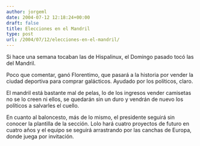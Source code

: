 ```yaml
---
author: jorgeml
date: 2004-07-12 12:18:24+00:00
draft: false
title: Elecciones en el Mandril
type: post
url: /2004/07/12/elecciones-en-el-mandril/
---
```


Si hace una semana tocaban las de Hispalinux, el Domingo pasado tocó las del Mandril.

Poco que comentar, ganó Florentimo, que pasará a la historia por vender la ciudad deportiva para comprar galácticos. Ayudado por los políticos, claro.

El mandril está bastante mal de pelas, lo de los ingresos vender camisetas no se lo creen ni ellos, se quedarán sin un duro y vendrán de nuevo los políticos a salvarles el cuello.

En cuanto al baloncesto, más de lo mismo, el presidente seguirá sin conocer la plantilla de la sección. Lolo hará cuatro proyectos de futuro en cuatro años y el equipo se seguirá arrastrando por las canchas de Europa, donde juega por invitación.
